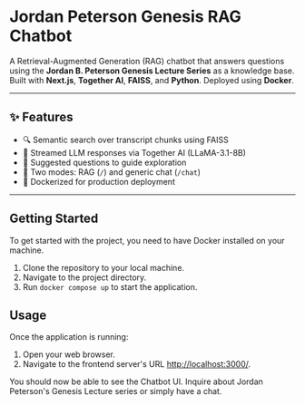 # Jordan Peterson Genesis RAG Chatbot

A Retrieval-Augmented Generation (RAG) chatbot that answers questions using the **Jordan B. Peterson Genesis Lecture Series** as a knowledge base. Built with **Next.js**, **Together AI**, **FAISS**, and **Python**. Deployed using **Docker**.

---

## ✨ Features

- 🔍 Semantic search over transcript chunks using FAISS
- 🤖 Streamed LLM responses via Together AI (LLaMA-3.1-8B)
- 📜 Suggested questions to guide exploration
- 🔄 Two modes: RAG (`/`) and generic chat (`/chat`)
- 🐳 Dockerized for production deployment

---

## Getting Started

To get started with the project, you need to have Docker installed on your machine.

1. Clone the repository to your local machine.
2. Navigate to the project directory.
3. Run `docker compose up` to start the application.

## Usage

Once the application is running:

1. Open your web browser.
2. Navigate to the frontend server's URL [http://localhost:3000/](http://localhost:3000/).

You should now be able to see the Chatbot UI. Inquire about Jordan Peterson's Genesis Lecture series or simply have a chat. 
